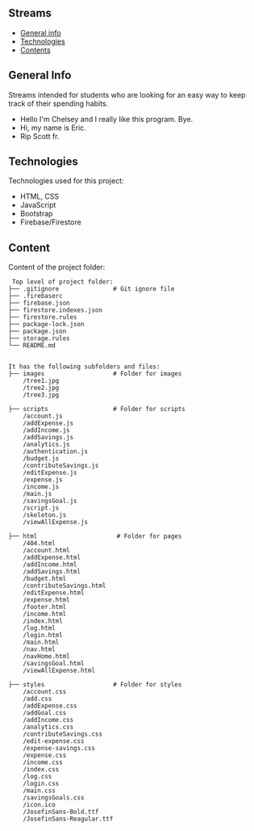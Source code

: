 ## Streams

* [General info](#general-info)
* [Technologies](#technologies)
* [Contents](#content)

## General Info
Streams intended for students who are looking for an easy way to
keep track of their spending habits.
* Hello I'm Chelsey and I really like this program. Bye.
* Hi, my name is Eric.
* Rip Scott fr.
	
## Technologies
Technologies used for this project:
* HTML, CSS
* JavaScript
* Bootstrap 
* Firebase/Firestore
	
## Content
Content of the project folder:

```
 Top level of project folder: 
├── .gitignore               # Git ignore file
├── .firebaserc
├── firebase.json
├── firestore.indexes.json
├── firestore.rules
├── package-lock.json
├── package.json
├── storage.rules
└── README.md


It has the following subfolders and files:
├── images                   # Folder for images
    /tree1.jpg
    /tree2.jpg  
    /tree3.jpg  

├── scripts                  # Folder for scripts
    /account.js
    /addExpense.js  
    /addIncome.js  
    /addSavings.js                   
    /analytics.js  
    /authentication.js  
    /budget.js  
    /contributeSavings.js  
    /editExpense.js  
    /expense.js
    /income.js  
    /main.js  
    /savingsGoal.js  
    /script.js  
    /skeleton.js  
    /viewAllExpense.js  

├── html                      # Folder for pages
    /404.html
    /account.html
    /addExpense.html  
    /addIncome.html  
    /addSavings.html                   
    /budget.html  
    /contributeSavings.html
    /editExpense.html  
    /expense.html
    /footer.html
    /income.html
    /index.html 
    /log.html
    /login.html 
    /main.html  
    /nav.html
    /navHome.html
    /savingsGoal.html   
    /viewAllExpense.html  

├── styles                   # Folder for styles
    /account.css
    /add.css     
    /addExpense.css                      
    /addGoal.css     
    /addIncome.css     
    /analytics.css     
    /contributeSavings.css     
    /edit-expense.css 
    /expense-savings.css         
    /expense.css     
    /income.css     
    /index.css  
    /log.css        
    /login.css     
    /main.css     
    /savingsGoals.css     
    /icon.ico
    /JosefinSans-Bold.ttf
    /JosefinSans-Reagular.ttf 
